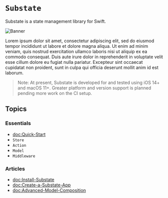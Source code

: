 # ``Substate``

Substate is a state management library for Swift. 

![Banner](Banner)

Lorem ipsum dolor sit amet, consectetur adipiscing elit, sed do eiusmod tempor incididunt ut labore et dolore magna aliqua. Ut enim ad minim veniam, quis nostrud exercitation ullamco laboris nisi ut aliquip ex ea commodo consequat. Duis aute irure dolor in reprehenderit in voluptate velit esse cillum dolore eu fugiat nulla pariatur. Excepteur sint occaecat cupidatat non proident, sunt in culpa qui officia deserunt mollit anim id est laborum.

> Note: At present, Substate is developed for and tested using iOS 14+ and macOS 11+. Greater platform and version support is planned pending more work on the CI setup.

## Topics

### Essentials

- <doc:Quick-Start>
- ``Store``
- ``Action``
- ``Model``
- ``Middleware``

### Articles

- <doc:Install-Substate>
- <doc:Create-a-Substate-App>
- <doc:Advanced-Model-Composition>
